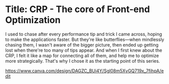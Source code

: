 # Title: CRP - The core of Front-end Optimization

I used to chase after every performance tip and trick I came across, hoping to make the applications faster. But they're like butterflies—when mindlessly chasing them, I wasn't aware of the bigger picture, then ended up getting lost when there're too many of tips appear. And when I first knew about the CRP, I felt it like a map for connecting all of them, and help me to optimize more strategically.
That's why I chose it as the starting point of this series.

https://www.canva.com/design/DAGZC_BUi4Y/Sgl08m5XyGQ719x_7fihpA/edit

